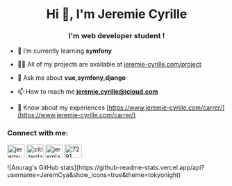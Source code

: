 <h1 align="center">Hi 👋, I'm Jeremie Cyrille</h1>
<h3 align="center">I'm web developer student !</h3>

- 🌱 I’m currently learning **symfony**

- 👨‍💻 All of my projects are available at [jeremie-cyrille.com/project](jeremie-cyrille.com/project)

- 💬 Ask me about **vue,symfony,django**

- 📫 How to reach me **jeremie.cyrille@icloud.com**

- 📄 Know about my experiences [https://www.jeremie-cyrille.com/carrer/](https://www.jeremie-cyrille.com/carrer/)

<h3 align="left">Connect with me:</h3>
<p align="left">
<a href="https://twitter.com/jeremy_cyrile" target="blank"><img align="center" src="https://raw.githubusercontent.com/rahuldkjain/github-profile-readme-generator/master/src/images/icons/Social/twitter.svg" alt="jeremy_cyrile" height="30" width="40" /></a>
<a href="https://stackoverflow.com/users/citizenlab" target="blank"><img align="center" src="https://raw.githubusercontent.com/rahuldkjain/github-profile-readme-generator/master/src/images/icons/Social/stack-overflow.svg" alt="citizenlab" height="30" width="40" /></a>
<a href="https://instagram.com/jeremlands" target="blank"><img align="center" src="https://raw.githubusercontent.com/rahuldkjain/github-profile-readme-generator/master/src/images/icons/Social/instagram.svg" alt="jeremlands" height="30" width="40" /></a>
<a href="https://discord.gg/7291" target="blank"><img align="center" src="https://raw.githubusercontent.com/rahuldkjain/github-profile-readme-generator/master/src/images/icons/Social/discord.svg" alt="7291" height="30" width="40" /></a>
</p>
![Anurag's GitHub stats](https://github-readme-stats.vercel.app/api?username=JeremCya&show_icons=true&theme=tokyonight)
